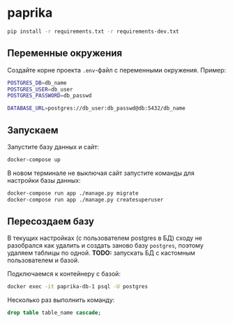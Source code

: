 # paprika

```bash
pip install -r requirements.txt -r requirements-dev.txt
```

## Переменные окружения

Создайте корне проекта `.env`-файл с переменными окружения. Пример:

```bash
POSTGRES_DB=db_name
POSTGRES_USER=db_user
POSTGRES_PASSWORD=db_passwd

DATABASE_URL=postgres://db_user:db_passwd@db:5432/db_name
```

## Запускаем

Запустите базу данных и сайт:

```bash
docker-compose up
```

В новом терминале не выключая сайт запустите команды для настройки базы данных:

```bash
docker-compose run app ./manage.py migrate
docker-compose run app ./manage.py createsuperuser
```

## Пересоздаем базу

В текущих настройках (с пользователем postgres в БД) сходу не разобрался как удалить и создать заново базу `postgres`, поэтому удаляем таблицы по одной. **TODO:** запускать БД с кастомным пользователем и базой.

Подключаемся к контейнеру с базой:

```bash
docker exec -it paprika-db-1 psql -U postgres
```

Несколько раз выполнить команду:

```sql
drop table table_name cascade;
```
